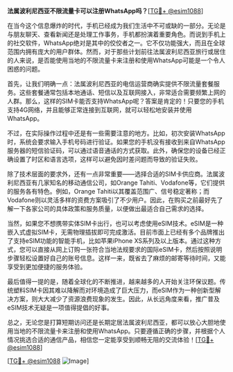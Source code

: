 **法属波利尼西亚不限流量卡可以注册WhatsApp吗？**[[TG💪+ @esim1088](https://t.me/s/esim1088)]

在当今这个信息爆炸的时代，手机已经成为我们生活中不可或缺的一部分。无论是与朋友聊天、查看新闻还是处理工作事务，手机都扮演着重要角色。而说到手机上的社交软件，WhatsApp绝对是其中的佼佼者之一。它不仅功能强大，而且在全球范围内拥有庞大的用户群体。然而，对于那些计划前往法属波利尼西亚旅行或居住的人来说，是否能使用当地的不限流量卡来注册和使用WhatsApp可能是一个令人困惑的问题。

首先，让我们明确一点：法属波利尼西亚的电信运营商确实提供不限流量套餐服务。这些套餐通常包括本地通话、短信以及互联网接入，非常适合需要频繁上网的人群。那么，这样的SIM卡能否支持WhatsApp呢？答案是肯定的！只要您的手机支持4G网络，并且能够正常连接到互联网，就可以轻松地安装并使用WhatsApp。

不过，在实际操作过程中还是有一些需要注意的地方。比如，初次安装WhatsApp时，系统会要求输入手机号码进行验证。如果您的手机没有接收到来自WhatsApp服务器的短信验证码，可以通过语音通话的方式获取。此外，确保您的设备已经正确设置了时区和语言选项，这样可以避免因时差问题而导致的验证失败。

除了技术层面的要求外，还有一点非常重要——选择合适的SIM卡供应商。法属波利尼西亚有几家知名的移动通信公司，如Orange Tahiti、Vodafone等，它们提供的服务各有特色。例如，Orange Tahiti以其覆盖范围广、信号稳定著称；而Vodafone则以灵活多样的资费方案吸引了不少用户。因此，在购买之前最好先了解一下各家公司的具体政策和服务质量，以便做出最适合自己需求的选择。

当然，如果您不想携带实体SIM卡出行，也可以考虑使用eSIM技术。eSIM是一种嵌入式虚拟SIM卡，无需物理插拔即可完成激活。目前市面上已经有多个品牌推出了支持eSIM功能的智能手机，比如苹果iPhone XS系列及以上版本。通过这种方式，您可以直接从网上订购一张符合当地法规要求的国际eSIM卡，然后按照说明步骤轻松设置好自己的账号信息。这样一来，既省去了麻烦的邮寄等待时间，又能享受到更加便捷的服务体验。

最后值得一提的是，随着全球化的不断推进，越来越多的人开始关注环保议题。传统塑料SIM卡因其难以降解而对环境造成了巨大压力，而eSIM作为一种创新型解决方案，则大大减少了资源浪费现象的发生。因此，从长远角度来看，推广普及eSIM技术无疑是一项值得提倡的好事。

总之，无论您是打算短期访问还是长期定居法属波利尼西亚，都可以放心大胆地使用当地的不限流量卡来注册和使用WhatsApp。只要遵循正确的步骤，并根据个人情况挑选合适的通信产品，相信您一定能享受到顺畅无阻的交流体验！[[TG💪+ @esim1088](https://t.me/s/esim1088)]

[[TG💪+ @esim1088](https://t.me/s/esim1088) ![Image](https://i.postimg.cc/4NQfJmqS/Snipaste-2025-05-13-00-14-12.png)]